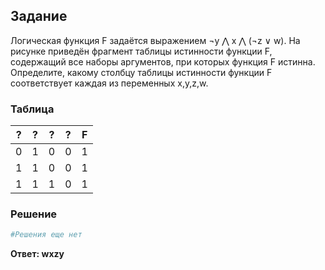 ## Задание

Логическая функция F задаётся выражением ¬y ⋀ x ⋀ (¬z ∨ w). На рисунке приведён фрагмент таблицы истинности функции F, содержащий все наборы
аргументов, при которых функция F истинна. Определите, какому столбцу таблицы истинности функции F соответствует каждая из переменных x,y,z,w.

### Таблица

|  ?  |  ?  |  ?  |  ?  |  F  |
|:---:|:---:|:---:|:---:|:---:|
|  0  |  1  |  0  |  0  |  1  |
|  1  |  1  |  0  |  0  |  1  |
|  1  |  1  |  1  |  0  |  1  |

### Решение

```python
#Решения еще нет
```

**Ответ: wxzy**